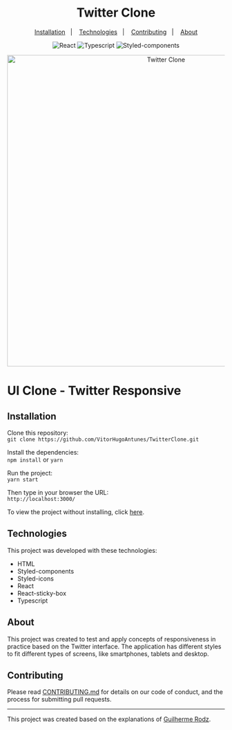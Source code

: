 <h1 align="center">
  Twitter Clone
</h1>

<p align="center">
  <a href="#installation">Installation</a>&nbsp;&nbsp;&nbsp;|&nbsp;&nbsp;&nbsp;
  <a href="#technologies">Technologies</a>&nbsp;&nbsp;&nbsp;|&nbsp;&nbsp;&nbsp;
  <a href="#technologies">Contributing</a>&nbsp;&nbsp;&nbsp;|&nbsp;&nbsp;&nbsp;
  <a href="#about">About</a>
</p>

<p align="center">
 <img src="https://img.shields.io/badge/React-16.13.1-blue" alt="React" />
 <img src="https://img.shields.io/badge/Typescript-3.7.2-9cf" alt="Typescript" >
 <img src="https://img.shields.io/badge/Styled--components-5.1.1-lightgrey" alt="Styled-components" >
</p>

<p align="center">
  <img alt="Twitter Clone" src="https://github.com/VitorHugoAntunes/readmeteste/blob/main/projectPresentation.gif" width="720px">
</p>

<p align="center">
  <h1>UI Clone - Twitter Responsive</h1>
</p>

<h2 id="installation">Installation</h2>	

Clone this repository: </br>
```git clone https://github.com/VitorHugoAntunes/TwitterClone.git``` </br>

Install the dependencies: </br> 
```npm install``` or ```yarn``` </br>

Run the project: </br> 
```yarn start``` </br>

Then type in your browser the URL: </br> 
```http://localhost:3000/``` </br>

To view the project without installing, click [here](https://60a454c5a65f2c0098bb1644--gifted-chandrasekhar-aac533.netlify.app/).

<h2 id="technologies">Technologies</h2>

This project was developed with these technologies:

- HTML
- Styled-components
- Styled-icons
- React
- React-sticky-box
- Typescript

<h2 id="about">About</h2>
<p>This project was created to test and apply concepts of responsiveness in practice based on the Twitter interface. The application has different styles to fit different types of screens, like smartphones, tablets and desktop.</p>

<h2 id="contributing">Contributing</h2>	

Please read [CONTRIBUTING.md](CONTRIBUTING.md) for details on our code of conduct, and the process for submitting pull requests.

---
This project was created based on the explanations of [Guilherme Rodz](https://github.com/guilhermerodz).
